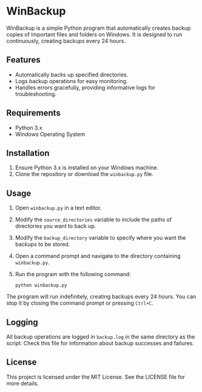 # WinBackup

WinBackup is a simple Python program that automatically creates backup copies of important files and folders on Windows. It is designed to run continuously, creating backups every 24 hours.

## Features

- Automatically backs up specified directories.
- Logs backup operations for easy monitoring.
- Handles errors gracefully, providing informative logs for troubleshooting.

## Requirements

- Python 3.x
- Windows Operating System

## Installation

1. Ensure Python 3.x is installed on your Windows machine.
2. Clone the repository or download the `winbackup.py` file.

## Usage

1. Open `winbackup.py` in a text editor.
2. Modify the `source_directories` variable to include the paths of directories you want to back up.
3. Modify the `backup_directory` variable to specify where you want the backups to be stored.
4. Open a command prompt and navigate to the directory containing `winbackup.py`.
5. Run the program with the following command:

   ```
   python winbackup.py
   ```

The program will run indefinitely, creating backups every 24 hours. You can stop it by closing the command prompt or pressing `Ctrl+C`.

## Logging

All backup operations are logged in `backup.log` in the same directory as the script. Check this file for information about backup successes and failures.

## License

This project is licensed under the MIT License. See the LICENSE file for more details.